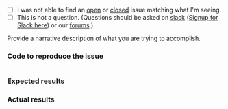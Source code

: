  - [ ] I was not able to find an [open](https://github.com/zendframework/zend-expressive-static-pages/issues?q=is%3Aopen) or [closed](https://github.com/zendframework/zend-expressive-static-pages/issues?q=is%3Aclosed) issue matching what I'm seeing.
 - [ ] This is not a question. (Questions should be asked on [slack](https://zendframework.slack.com/) ([Signup for Slack here](https://zendframework-slack.herokuapp.com/)) or our [forums](https://discourse.zendframework.com/).)

Provide a narrative description of what you are trying to accomplish.

### Code to reproduce the issue

<!-- Please provide the minimum code necessary to recreate the issue -->

```php
```

### Expected results

<!-- What do you think should have happened? -->

### Actual results

<!-- What did you actually observe? -->

